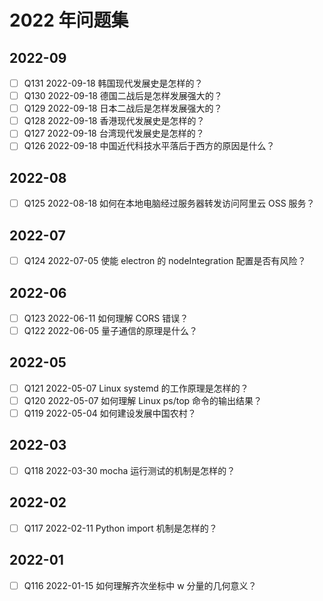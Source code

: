 # 2022 年问题集

## 2022-09

- [ ] Q131 2022-09-18 韩国现代发展史是怎样的？
- [ ] Q130 2022-09-18 德国二战后是怎样发展强大的？
- [ ] Q129 2022-09-18 日本二战后是怎样发展强大的？
- [ ] Q128 2022-09-18 香港现代发展史是怎样的？
- [ ] Q127 2022-09-18 台湾现代发展史是怎样的？
- [ ] Q126 2022-09-18 中国近代科技水平落后于西方的原因是什么？

## 2022-08

- [ ] Q125 2022-08-18 如何在本地电脑经过服务器转发访问阿里云 OSS 服务？

## 2022-07

- [ ] Q124 2022-07-05 使能 electron 的 nodeIntegration 配置是否有风险？

## 2022-06

- [ ] Q123 2022-06-11 如何理解 CORS 错误？
- [ ] Q122 2022-06-05 量子通信的原理是什么？

## 2022-05

- [ ] Q121 2022-05-07 Linux systemd 的工作原理是怎样的？
- [ ] Q120 2022-05-07 如何理解 Linux ps/top 命令的输出结果？
- [ ] Q119 2022-05-04 如何建设发展中国农村？

## 2022-03

- [ ] Q118 2022-03-30 mocha 运行测试的机制是怎样的？

## 2022-02

- [ ] Q117 2022-02-11 Python import 机制是怎样的？

## 2022-01

- [ ] Q116 2022-01-15 如何理解齐次坐标中 w 分量的几何意义？
